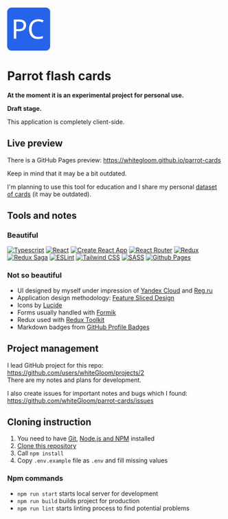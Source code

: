 [<img src="/public/favicon/android-chrome-192x192.png" width=100 height=100 alt="logo">](https://whitegloom.github.io/parrot-cards/)

# Parrot flash cards

**At the moment it is an experimental project for personal use.**

**Draft stage.**

This application is completely client-side.

## Live preview

There is a GitHub Pages preview: https://whitegloom.github.io/parrot-cards

Keep in mind that it may be a bit outdated.

I'm planning to use this tool for education and I share my personal [dataset of cards](./dataset-examples/personal.json) (it may be outdated).

## Tools and notes

### Beautiful

[![Typescript](https://img.shields.io/badge/TypeScript-3178C6.svg?style=for-the-badge&logo=TypeScript&logoColor=white)](https://www.typescriptlang.org/)
[![React](https://img.shields.io/badge/React-61DAFB.svg?style=for-the-badge&logo=React&logoColor=black)](https://react.dev/)
[![Create React App](https://img.shields.io/badge/Create%20React%20App-09D3AC.svg?style=for-the-badge&logo=Create-React-App&logoColor=white)](https://create-react-app.dev/)
[![React Router](https://img.shields.io/badge/React%20Router-CA4245.svg?style=for-the-badge&logo=React-Router&logoColor=white)](https://reactrouter.com)
[![Redux](https://img.shields.io/badge/Redux-764ABC.svg?style=for-the-badge&logo=Redux&logoColor=white)](https://redux.js.org/)
[![Redux Saga](https://img.shields.io/badge/ReduxSaga-999999.svg?style=for-the-badge&logo=Redux-Saga&logoColor=white)](https://redux-saga.js.org)
[![ESLint](https://img.shields.io/badge/ESLint-4B32C3.svg?style=for-the-badge&logo=ESLint&logoColor=white)](https://eslint.org/)
[![Tailwind CSS](https://img.shields.io/badge/Tailwind%20CSS-06B6D4.svg?style=for-the-badge&logo=Tailwind-CSS&logoColor=white)](https://tailwindcss.com)
[![SASS](https://img.shields.io/badge/Sass-CC6699.svg?style=for-the-badge&logo=Sass&logoColor=white)](https://sass-lang.com/)
[![Github Pages](https://img.shields.io/badge/GitHub%20Pages-222222.svg?style=for-the-badge&logo=GitHub-Pages&logoColor=white)](https://docs.github.com/ru/pages)

### Not so beautiful

* UI designed by myself under impression of [Yandex Cloud](https://cloud.yandex.ru/en/) and [Reg.ru](https://www.reg.ru/)
* Application design methodology: [Feature Sliced Design](https://feature-sliced.design)
* Icons by [Lucide](https://lucide.dev/)
* Forms usually handled with [Formik](https://formik.org/)
* Redux used with [Redux Toolkit](https://redux-toolkit.js.org/)
* Markdown badges from [GitHub Profile Badges](https://home.aveek.io/GitHub-Profile-Badges/)

## Project management

I lead GitHub project for this repo: https://github.com/users/whiteGloom/projects/2 \
There are my notes and plans for development.

I also create issues for important notes and bugs which I found:\
https://github.com/whiteGloom/parrot-cards/issues

## Cloning instruction

1. You need to have [Git](https://git-scm.com/), [Node.js and NPM](https://nodejs.org/en) installed
2. [Clone this repository](https://docs.github.com/ru/repositories/creating-and-managing-repositories/cloning-a-repository)
3. Call `npm install`
4. Copy `.env.example` file as `.env` and fill missing values

### Npm commands

* `npm run start` starts local server for development
* `npm run build` builds project for production
* `npm run lint` starts linting process to find potential problems
